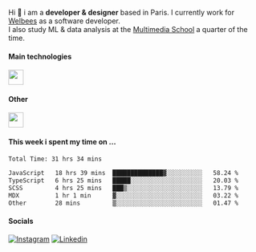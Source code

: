 Hi :wave: i am a **developer & designer** based in Paris. I currently work for [Welbees](https://www.welbees.com) as a software developer.<br /> I also study ML & data analysis at the [Multimedia School](https://www.ecole-multimedia.com/) a quarter of the time.

#### Main technologies
<img height="30" src="https://skillicons.dev/icons?i=js,ts,react,nextjs,threejs,nodejs,nestjs,laravel,mysql,git,docker" />

#### Other
<img height="30" src="https://skillicons.dev/icons?i=figma,ps,ai,ae,pr,blender,unreal,ableton" />

#### This week i spent my time on ...
<!--START_SECTION:waka-->

```txt
Total Time: 31 hrs 34 mins

JavaScript   18 hrs 39 mins  ██████████████▓░░░░░░░░░░   58.24 %
TypeScript   6 hrs 25 mins   █████░░░░░░░░░░░░░░░░░░░░   20.03 %
SCSS         4 hrs 25 mins   ███▒░░░░░░░░░░░░░░░░░░░░░   13.79 %
MDX          1 hr 1 min      ▓░░░░░░░░░░░░░░░░░░░░░░░░   03.22 %
Other        28 mins         ▒░░░░░░░░░░░░░░░░░░░░░░░░   01.47 %
```

<!--END_SECTION:waka-->

#### Socials

<a href="https://www.instagram.com/maximelbv/" target="_blank">![Instagram](https://img.shields.io/badge/Instagram-E4405F?style=for-the-badge&logo=instagram&logoColor=white)</a>
<a href="https://www.linkedin.com/in/maxime-lefebvre-85b545199" target="_blank">![Linkedin](https://img.shields.io/badge/LinkedIn-0077B5?style=for-the-badge&logo=linkedin&logoColor=white)</a>

